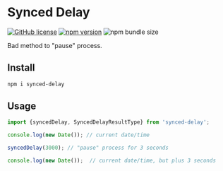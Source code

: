 # Synced Delay

[![GitHub license](https://img.shields.io/npm/l/synced-delay)](https://github.com/webbestmaster/synced-delay/blob/master/license)
[![npm version](https://img.shields.io/npm/v/synced-delay.svg?style=flat)](https://www.npmjs.com/package/synced-delay)
![npm bundle size](https://img.shields.io/bundlephobia/minzip/synced-delay)
<!-- [![GitHub stars](https://img.shields.io/github/stars/webbestmaster/synced-delay?style=social&maxAge=2592000)](https://github.com/webbestmaster/synced-delay/) -->

Bad method to "pause" process.

## Install

```bash
npm i synced-delay
```

## Usage
```typescript jsx
import {syncedDelay, SyncedDelayResultType} from 'synced-delay';

console.log(new Date()); // current date/time

syncedDelay(3000); // "pause" process for 3 seconds

console.log(new Date());  // current date/time, but plus 3 seconds
```
